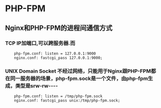 # PHP-FPM

## Nginx和PHP-FPM的进程间通信方式

### TCP IP加端口,可以跨服务器.而
```
    php-fpm.conf: listen = 127.0.0.1:9000
    nginx.conf: fastcgi_pass 127.0.0.1:9000;
```

### UNIX Domain Socket 不经过网络，只能用于Nginx跟PHP-FPM都在同一服务器的场景，php-fpm.sock是一个文件，由php-fpm生成，类型是srw-rw----
```
    php-fpm.conf: listen = /tmp/php-fpm.sock
    nginx.conf: fastcgi_pass unix:/tmp/php-fpm.sock;
```
